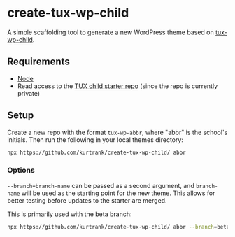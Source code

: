 # create-tux-wp-child

A simple scaffolding tool to generate a new WordPress theme based on [tux-wp-child](https://github.com/thelearninghouse/tux-wp-child).

## Requirements

- [Node](https://nodejs.org/)
- Read access to the [TUX child starter repo](https://github.com/thelearninghouse/tux-wp-child) (since the repo is currently private)

## Setup

Create a new repo with the format `tux-wp-abbr`, where "abbr" is the school's initials. Then run the following in your local themes directory:

```sh
npx https://github.com/kurtrank/create-tux-wp-child/ abbr
```

### Options

`--branch=branch-name` can be passed as a second argument, and `branch-name` will be used as the starting point for the new theme. This allows for better testing before updates to the starter are merged.

This is primarily used with the beta branch:

```sh
npx https://github.com/kurtrank/create-tux-wp-child/ abbr --branch=beta
```
